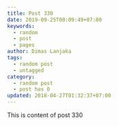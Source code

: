 ```yaml
---
title: Post 330
date: 2019-09-25T00:09:49+07:00
keywords:
  - random
  - post
  - pages
author: Dimas Lanjaka
tags:
  - random post
  - untagged
category:
  - random post
  - post has 0
updated: 2018-04-27T01:32:37+07:00
---
```

This is content of post 330